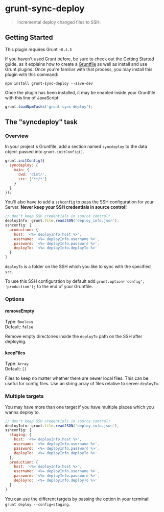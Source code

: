 # grunt-sync-deploy

> Incremental deploy changed files to SSH.

## Getting Started
This plugin requires Grunt `~0.4.5`

If you haven't used [Grunt](http://gruntjs.com/) before, be sure to check out the [Getting Started](http://gruntjs.com/getting-started) guide, as it explains how to create a [Gruntfile](http://gruntjs.com/sample-gruntfile) as well as install and use Grunt plugins. Once you're familiar with that process, you may install this plugin with this command:

```shell
npm install grunt-sync-deploy --save-dev
```

Once the plugin has been installed, it may be enabled inside your Gruntfile with this line of JavaScript:

```js
grunt.loadNpmTasks('grunt-sync-deploy');
```

## The "syncdeploy" task

### Overview
In your project's Gruntfile, add a section named `syncdeploy` to the data object passed into `grunt.initConfig()`.

```js
grunt.initConfig({
  syncdeploy: {
    main: {
      cwd: 'dist/',
      src: ['**/*']
    }
  }
});
```

You'll also have to add a `sshconfig` to pass the SSH configuration for your Server. **Never keep your SSH credentials in source control!**

```js
// don't keep SSH credentials in source control!
deployInfo: grunt.file.readJSON('deploy_info.json'),
sshconfig: {
  production: {
    host: '<%= deployInfo.host %>',
    username: '<%= deployInfo.username %>',
    password: '<%= deployInfo.password %>',
    deployTo: '<%= deployInfo.deployTo %>'
  }
}
```

`deployTo` is a folder on the SSH which you like to sync with the specified `src`.

To use this SSH configuration by default add `grunt.option('config', 'production');` to the end of your Gruntfile.

### Options

#### removeEmpty
Type: `Boolean`  
Default: `false`

Remove empty directories inside the `deployTo` path on the SSH after deploying.

#### keepFiles
Type: `Array`  
Default: `[]`

Files to keep no matter whether there are newer local files. This can be useful for config files. Use an string array of files relative to server `deployTo`.

### Multiple targets
You may have more than one target if you have multiple places which you wanna deploy to.

```js
// don't keep SSH credentials in source control!
deployInfo: grunt.file.readJSON('deploy_info.json'),
sshconfig: {
  staging: {
    host: '<%= deployInfo.host %>',
    username: '<%= deployInfo.username %>',
    password: '<%= deployInfo.password %>',
    deployTo: '<%= deployInfo.deployTo %>'
  },
  production: {
    host: '<%= deployInfo.host %>',
    username: '<%= deployInfo.username %>',
    password: '<%= deployInfo.password %>',
    deployTo: '<%= deployInfo.deployTo %>'
  }
}
```

You can use the different targets by passing the option in your terminal: `grunt deploy --config=staging`.
